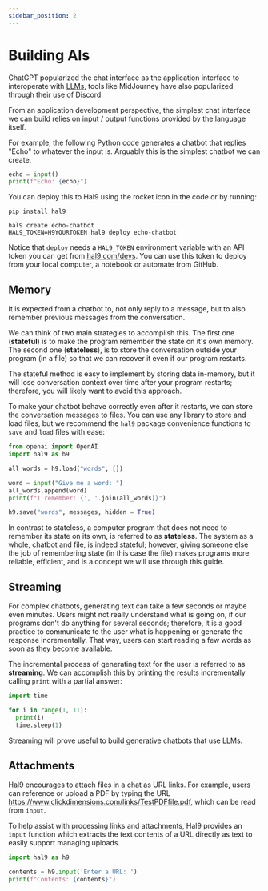 ```yaml
---
sidebar_position: 2
---
```


# Building AIs

ChatGPT popularized the chat interface as the application interface to interoperate with [LLMs](../genai/llm), tools like MidJourney have also popularized through their use of Discord.

From an application development perspective, the simplest chat interface we can build relies on input / output functions provided by the language itself.

For example, the following Python code generates a chatbot that replies "Echo" to whatever the input is. Arguably this is the simplest chatbot we can create.

```python
echo = input()
print(f"Echo: {echo}")
```

You can deploy this to Hal9 using the rocket icon in the code or by running:

```
pip install hal9

hal9 create echo-chatbot
HAL9_TOKEN=H9YOURTOKEN hal9 deploy echo-chatbot
```

Notice that `deploy` needs a `HAL9_TOKEN` environment variable with an API token you can get from [hal9.com/devs](https://hal9.com/devs). You can use this token to deploy from your local computer, a notebook or automate from GitHub.

## Memory

It is expected from a chatbot to, not only reply to a message, but to also remember previous messages from the conversation.

We can think of two main strategies to accomplish this. The first one (**stateful**) is to make the program remember the state on it's own memory. The second one (**stateless**), is to store the conversation outside your program (in a file) so that we can recover it even if our program restarts.

The stateful method is easy to implement by storing data in-memory, but it will lose conversation context over time after your program restarts; therefore, you will likely want to avoid this approach.

To make your chatbot behave correctly even after it restarts, we can store the conversation messages to files. You can use any library to store and load files, but we recommend the `hal9` package convenience functions to `save` and `load` files with ease:

```python
from openai import OpenAI
import hal9 as h9

all_words = h9.load("words", [])

word = input("Give me a word: ")
all_words.append(word)
print(f"I remember: {', '.join(all_words)}")

h9.save("words", messages, hidden = True)
```

In contrast to stateless, a computer program that does not need to remember its state on its own, is referred to as **stateless**. The system as a whole, chatbot and file, is indeed stateful; however, giving someone else the job of remembering state (in this case the file) makes programs more reliable, efficient, and is a concept we will use through this guide.

## Streaming

For complex chatbots, generating text can take a few seconds or maybe even minutes. Users might not really understand what is going on, if our programs don't do anything for several seconds; therefore, it is a good practice to communicate to the user what is happening or generate the response incrementally. That way, users can start reading a few words as soon as they become available.

The incremental process of generating text for the user is referred to as **streaming**. We can accomplish this by printing the results incrementally calling `print` with a partial answer:

```python
import time

for i in range(1, 11):
  print(i)
  time.sleep(1)
```

Streaming will prove useful to build generative chatbots that use LLMs.

## Attachments

Hal9 encourages to attach files in a chat as URL links. For example, users can reference or upload a PDF by typing the URL https://www.clickdimensions.com/links/TestPDFfile.pdf, which can be read from `input`.

To help assist with processing links and attachments, Hal9 provides an `input` function which extracts the text contents of a URL directly as text to easily support managing uploads.

```python
import hal9 as h9

contents = h9.input('Enter a URL: ')
print(f"Contents: {contents}")
```